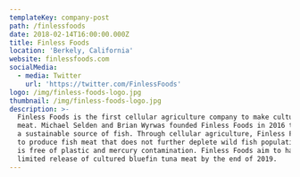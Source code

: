 ```yaml
---
templateKey: company-post
path: /finlessfoods
date: 2018-02-14T16:00:00.000Z
title: Finless Foods
location: 'Berkely, California'
website: finlessfoods.com
socialMedia:
  - media: Twitter
    url: 'https://twitter.com/FinlessFoods'
logo: /img/finless-foods-logo.jpg
thumbnail: /img/finless-foods-logo.jpg
description: >-
  Finless Foods is the first cellular agriculture company to make cultured fish
  meat. Michael Selden and Brian Wyrwas founded Finless Foods in 2016 to create
  a sustainable source of fish. Through cellular agriculture, Finless Foods aim
  to produce fish meat that does not further deplete wild fish populations and
  is free of plastic and mercury contamination. Finless Foods aim to have a
  limited release of cultured bluefin tuna meat by the end of 2019.
---
```


